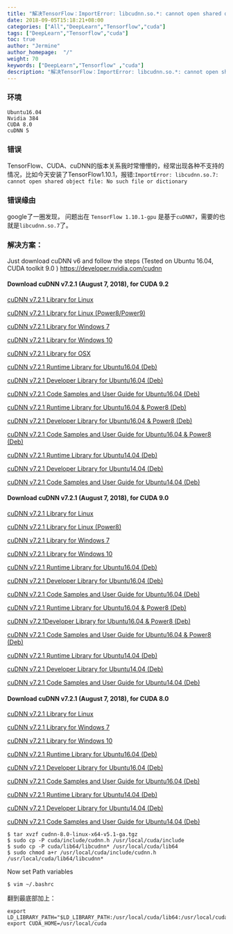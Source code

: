 ```yaml
---
title: "解决TensorFlow：ImportError: libcudnn.so.*: cannot open shared object file: No such file or dictionary"
date: 2018-09-05T15:18:21+08:00
categories: ["All","DeepLearn","Tensorflow","cuda"]
tags: ["DeepLearn","Tensorflow","cuda"]
toc: true
author: "Jermine"
author_homepage:  "/"
weight: 70
keywords: ["DeepLearn","Tensorflow" ,"cuda"]
description: "解决TensorFlow：ImportError: libcudnn.so.*: cannot open shared object file: No such file or dictionary"
---
```


### 环境

```
Ubuntu16.04
Nvidia 384
CUDA 8.0
cuDNN 5

```

### 错误

TensorFlow、CUDA、cuDNN的版本关系我时常懵懵的，经常出现各种不支持的情况，比如今天安装了TensorFlow1.10.1，报错:`ImportError: libcudnn.so.7: cannot open shared object file: No such file or dictionary`

### 错误缘由
google了一圈发现， 问题出在 `TensorFlow 1.10.1-gpu` 是基于`cuDNN7`，需要的也就是`libcudnn.so.7`了。

### 解决方案：

Just download cuDNN v6 and follow the steps (Tested on Ubuntu 16.04, CUDA toolkit 9.0 ) https://developer.nvidia.com/cudnn 


<h4>Download cuDNN v7.2.1 (August 7, 2018), for CUDA 9.2</h4>
<div class="panel-body">
	
<p><a target="_blank" href="https://developer.nvidia.com/compute/machine-learning/cudnn/secure/v7.2.1/prod/9.2_20180806/cudnn-9.2-linux-x64-v7.2.1.38">cuDNN v7.2.1 Library for Linux</a></p>
			<p><a target="_blank" href="https://developer.nvidia.com/compute/machine-learning/cudnn/secure/v7.2.1/prod/9.2_20180806/cudnn-9.2-linux-ppc64le-v7.2.1.38">cuDNN v7.2.1 Library for Linux (Power8/Power9)</a></p>

<p><a target="_blank" href="https://developer.nvidia.com/compute/machine-learning/cudnn/secure/v7.2.1/prod/9.2_20180806/cudnn-9.2-windows7-x64-v7.2.1.38">cuDNN v7.2.1 Library for Windows 7</a></p>
<p><a target="_blank" href="https://developer.nvidia.com/compute/machine-learning/cudnn/secure/v7.2.1/prod/9.2_20180806/cudnn-9.2-windows10-x64-v7.2.1.38">cuDNN v7.2.1 Library for Windows 10</a></p>
<p><a target="_blank" href="https://developer.nvidia.com/compute/machine-learning/cudnn/secure/v7.2.1/prod/9.2_20180806/cudnn-9.2-osx-x64-v7.2.1.38">cuDNN v7.2.1 Library for OSX</a></p>

<p><a target="_blank" href="https://developer.nvidia.com/compute/machine-learning/cudnn/secure/v7.2.1/prod/9.2_20180806/Ubuntu16_04-x64/libcudnn7_7.2.1.38-1_cuda9.2_amd64">cuDNN v7.2.1 Runtime Library for Ubuntu16.04  (Deb)</a></p>
<p><a target="_blank" href="https://developer.nvidia.com/compute/machine-learning/cudnn/secure/v7.2.1/prod/9.2_20180806/Ubuntu16_04-x64/libcudnn7-dev_7.2.1.38-1_cuda9.2_amd64&#10;">cuDNN v7.2.1 Developer Library for Ubuntu16.04  (Deb)</a></p>
<p><a target="_blank" href="https://developer.nvidia.com/compute/machine-learning/cudnn/secure/v7.2.1/prod/9.2_20180806/Ubuntu16_04-x64/libcudnn7-doc_7.2.1.38-1_cuda9.2_amd64">cuDNN v7.2.1 Code Samples and User Guide for Ubuntu16.04  (Deb)</a></p>

<p><a target="_blank" href="https://developer.nvidia.com/compute/machine-learning/cudnn/secure/v7.2.1/prod/9.2_20180806/Ubuntu16_04-ppc64le/libcudnn7_7.2.1.38-1_cuda9.2_ppc64el">cuDNN v7.2.1 Runtime Library for Ubuntu16.04 &amp; Power8  (Deb)</a></p>
<p><a target="_blank" href="https://developer.nvidia.com/compute/machine-learning/cudnn/secure/v7.2.1/prod/9.2_20180806/Ubuntu16_04-ppc64le/libcudnn7-dev_7.2.1.38-1_cuda9.2_ppc64el">cuDNN v7.2.1 Developer Library for Ubuntu16.04 &amp; Power8  (Deb)</a></p>
<p><a target="_blank" href="https://developer.nvidia.com/compute/machine-learning/cudnn/secure/v7.2.1/prod/9.2_20180806/Ubuntu16_04-ppc64le/libcudnn7-doc_7.2.1.38-1_cuda9.2_ppc64el">cuDNN v7.2.1 Code Samples and User Guide for Ubuntu16.04 &amp; Power8 (Deb)</a></p>

<p><a target="_blank" href="https://developer.nvidia.com/compute/machine-learning/cudnn/secure/v7.2.1/prod/9.2_20180806/Ubuntu14_04-x64/libcudnn7_7.2.1.38-1_cuda9.2_amd64&#10;">cuDNN v7.2.1 Runtime Library for Ubuntu14.04  (Deb)</a></p>
<p><a target="_blank" href="https://developer.nvidia.com/compute/machine-learning/cudnn/secure/v7.2.1/prod/9.2_20180806/Ubuntu14_04-x64/libcudnn7-dev_7.2.1.38-1_cuda9.2_amd64&#10;">cuDNN v7.2.1 Developer Library for Ubuntu14.04  (Deb)</a></p>
<p><a target="_blank" href="https://developer.nvidia.com/compute/machine-learning/cudnn/secure/v7.2.1/prod/9.2_20180806/Ubuntu14_04-x64/libcudnn7-doc_7.2.1.38-1_cuda9.2_amd64&#10;">cuDNN v7.2.1 Code Samples and User Guide for Ubuntu14.04  (Deb)</a></p>
	</div>

<h4>Download cuDNN v7.2.1 (August 7, 2018), for CUDA 9.0</h4>
<div class="panel-body">
		<p><a target="_blank" href="https://developer.nvidia.com/compute/machine-learning/cudnn/secure/v7.2.1/prod/9.0_20180806/cudnn-9.0-linux-x64-v7.2.1.38">cuDNN v7.2.1 Library for Linux</a></p>
			<p><a target="_blank" href="https://developer.nvidia.com/compute/machine-learning/cudnn/secure/v7.2.1/prod/9.0_20180806/cudnn-9.0-linux-ppc64le-v7.2.1.38">cuDNN v7.2.1 Library for Linux (Power8)</a></p>

<p><a target="_blank" href="https://developer.nvidia.com/compute/machine-learning/cudnn/secure/v7.2.1/prod/9.0_20180806/cudnn-9.0-windows7-x64-v7.2.1.38">cuDNN v7.2.1 Library for Windows 7</a></p>
<p><a target="_blank" href="https://developer.nvidia.com/compute/machine-learning/cudnn/secure/v7.2.1/prod/9.0_20180806/cudnn-9.0-windows10-x64-v7.2.1.38">cuDNN v7.2.1 Library for Windows 10</a></p>

<p><a target="_blank" href="https://developer.nvidia.com/compute/machine-learning/cudnn/secure/v7.2.1/prod/9.0_20180806/Ubuntu16_04-x64/libcudnn7_7.2.1.38-1_cuda9.0_amd64">cuDNN v7.2.1 Runtime Library for Ubuntu16.04  (Deb)</a></p>
<p><a target="_blank" href="https://developer.nvidia.com/compute/machine-learning/cudnn/secure/v7.2.1/prod/9.0_20180806/Ubuntu16_04-x64/libcudnn7-dev_7.2.1.38-1_cuda9.0_amd64&#10;">cuDNN v7.2.1 Developer Library for Ubuntu16.04  (Deb)</a></p>
<p><a target="_blank" href="https://developer.nvidia.com/compute/machine-learning/cudnn/secure/v7.2.1/prod/9.0_20180806/Ubuntu16_04-x64/libcudnn7-doc_7.2.1.38-1_cuda9.0_amd64">cuDNN v7.2.1 Code Samples and User Guide for Ubuntu16.04  (Deb)</a></p>

<p><a target="_blank" href="https://developer.nvidia.com/compute/machine-learning/cudnn/secure/v7.2.1/prod/9.0_20180806/Ubuntu16_04-ppc64le/libcudnn7_7.2.1.38-1_cuda9.0_ppc64el">cuDNN v7.2.1 Runtime Library for Ubuntu16.04 &amp; Power8  (Deb)</a></p>
<p><a target="_blank" href="https://developer.nvidia.com/compute/machine-learning/cudnn/secure/v7.2.1/prod/9.0_20180806/Ubuntu16_04-ppc64le/libcudnn7-dev_7.2.1.38-1_cuda9.0_ppc64el">cuDNN v7.2.1Developer Library for Ubuntu16.04 &amp; Power8  (Deb)</a></p>
<p><a target="_blank" href="https://developer.nvidia.com/compute/machine-learning/cudnn/secure/v7.2.1/prod/9.0_20180806/Ubuntu16_04-ppc64le/libcudnn7-doc_7.2.1.38-1_cuda9.0_ppc64el">cuDNN v7.2.1 Code Samples and User Guide for Ubuntu16.04 &amp; Power8 (Deb)</a></p>

<p><a target="_blank" href="https://developer.nvidia.com/compute/machine-learning/cudnn/secure/v7.2.1/prod/9.0_20180806/Ubuntu14_04-x64/libcudnn7_7.2.1.38-1_cuda9.0_amd64&#10;">cuDNN v7.2.1 Runtime Library for Ubuntu14.04  (Deb)</a></p>
<p><a target="_blank" href="https://developer.nvidia.com/compute/machine-learning/cudnn/secure/v7.2.1/prod/9.0_20180806/Ubuntu14_04-x64/libcudnn7-dev_7.2.1.38-1_cuda9.0_amd64&#10;">cuDNN v7.2.1 Developer Library for Ubuntu14.04  (Deb)</a></p>
<p><a target="_blank" href="https://developer.nvidia.com/compute/machine-learning/cudnn/secure/v7.2.1/prod/9.0_20180806/Ubuntu14_04-x64/libcudnn7-doc_7.2.1.38-1_cuda9.0_amd64&#10;">cuDNN v7.2.1 Code Samples and User Guide for Ubuntu14.04  (Deb)</a></p>
	</div>

  
<h4>  Download cuDNN v7.2.1 (August 7, 2018), for CUDA 8.0</h4>

<div class="panel-body">

<p><a target="_blank" href="https://developer.nvidia.com/compute/machine-learning/cudnn/secure/v7.2.1/prod/8.0_20180806/cudnn-8.0-linux-x64-v7.2.1.38">cuDNN v7.2.1 Library for Linux</a></p>
<p><a target="_blank" href="https://developer.nvidia.com/compute/machine-learning/cudnn/secure/v7.2.1/prod/8.0_20180806/cudnn-8.0-windows7-x64-v7.2.1.38">cuDNN v7.2.1 Library for Windows 7</a></p>
<p><a target="_blank" href="https://developer.nvidia.com/compute/machine-learning/cudnn/secure/v7.2.1/prod/8.0_20180806/cudnn-8.0-windows10-x64-v7.2.1.38">cuDNN v7.2.1 Library for Windows 10</a></p>

<p><a target="_blank" href="https://developer.nvidia.com/compute/machine-learning/cudnn/secure/v7.2.1/prod/8.0_20180806/Ubuntu16_04-x64/libcudnn7_7.2.1.38-1_cuda8.0_amd64">cuDNN v7.2.1 Runtime Library for Ubuntu16.04  (Deb)</a></p>
<p><a target="_blank" href="https://developer.nvidia.com/compute/machine-learning/cudnn/secure/v7.2.1/prod/8.0_20180806/Ubuntu16_04-x64/libcudnn7-dev_7.2.1.38-1_cuda8.0_amd64&#10;">cuDNN v7.2.1 Developer Library for Ubuntu16.04  (Deb)</a></p>
<p><a target="_blank" href="https://developer.nvidia.com/compute/machine-learning/cudnn/secure/v7.2.1/prod/8.0_20180806/Ubuntu16_04-x64/libcudnn7-doc_7.2.1.38-1_cuda8.0_amd64">cuDNN v7.2.1 Code Samples and User Guide for Ubuntu16.04  (Deb)</a></p>

<p><a target="_blank" href="https://developer.nvidia.com/compute/machine-learning/cudnn/secure/v7.2.1/prod/8.0_20180806/Ubuntu14_04-x64/libcudnn7_7.2.1.38-1_cuda8.0_amd64&#10;">cuDNN v7.2.1 Runtime Library for Ubuntu14.04  (Deb)</a></p>
<p><a target="_blank" href="https://developer.nvidia.com/compute/machine-learning/cudnn/secure/v7.2.1/prod/8.0_20180806/Ubuntu14_04-x64/libcudnn7-dev_7.2.1.38-1_cuda8.0_amd64">cuDNN v7.2.1 Developer Library for Ubuntu14.04  (Deb)</a></p>
<p><a target="_blank" href="https://developer.nvidia.com/compute/machine-learning/cudnn/secure/v7.2.1/prod/8.0_20180806/Ubuntu14_04-x64/libcudnn7-doc_7.2.1.38-1_cuda8.0_amd64">cuDNN v7.2.1 Code Samples and User Guide for Ubuntu14.04  (Deb)</a></p>
	</div>


```
$ tar xvzf cudnn-8.0-linux-x64-v5.1-ga.tgz 
$ sudo cp -P cuda/include/cudnn.h /usr/local/cuda/include 
$ sudo cp -P cuda/lib64/libcudnn* /usr/local/cuda/lib64 
$ sudo chmod a+r /usr/local/cuda/include/cudnn.h /usr/local/cuda/lib64/libcudnn*

```
Now set Path variables

```
$ vim ~/.bashrc 
```

翻到最底部加上： 

```
export LD_LIBRARY_PATH="$LD_LIBRARY_PATH:/usr/local/cuda/lib64:/usr/local/cuda/extras/CUPTI/lib64" 
export CUDA_HOME=/usr/local/cuda
```
